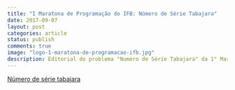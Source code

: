 ```yaml
---
title: "I Maratona de Programação do IFB: Número de Série Tabajara"
date: 2017-09-07
layout: post
categories: article
status: publish
comments: true
image: "logo-1-maratona-de-programacao-ifb.jpg"
description: Editorial do problema "Numero de Série Tabajara" da 1° Maratona de Programação do IFB
---
```


[Número de série tabajara]({{site.url}}/assets/1-maratona-de-programacao-ifb/editorial/numero-de-serie-tabajara.pdf)
